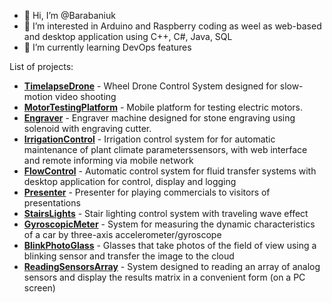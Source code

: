 - 👋 Hi, I’m @Barabaniuk
- 👀 I’m interested in Arduino and Raspberry coding as weel as web-based and desktop application using C++, C#, Java, SQL 
- 🌱 I’m currently learning DevOps features

List of projects:
* [**TimelapseDrone**](https://github.com/Barabaniuk/TimelapseDrone)         - Wheel Drone Control System designed for slow-motion video shooting
* [**MotorTestingPlatform**](https://github.com/Barabaniuk/MotorTestingPlatform)          - Mobile platform for testing electric motors.
* [**Engraver**](https://github.com/Barabaniuk/Engraver)          - Engraver machine designed for stone engraving using solenoid with engraving cutter.
* [**IrrigationControl**](https://github.com/Brabn/IrrigationControl)          - Irrigation control system for for automatic maintenance of plant climate parameterssensors, with web interface and remote informing via mobile network
* [**FlowControl**](https://github.com/Brabn/FlowControl)    - Automatic control system for fluid transfer systems with desktop application for control, display and logging
* [**Presenter**](https://github.com/Brabn/Presenter) - Presenter for playing commercials to visitors of presentations
* [**StairsLights**](https://github.com/Brabn/StairsLights/) - Stair lighting control system with traveling wave effect
* [**GyroscopicMeter**](https://github.com/Brabn/GyroscopicMeter/) - System for measuring the dynamic characteristics of a car by three-axis accelerometer/gyroscope
* [**BlinkPhotoGlass**](https://github.com/Brabn/BlinkPhotoGlasses/) - Glasses that take photos of the field of view using a blinking sensor and transfer the image to the cloud
* [**ReadingSensorsArray**](https://github.com/Brabn/ReadingSensorsArray/) - System designed to reading an array of analog sensors and display the results matrix in a convenient form (on a PC screen)

<!---
Barabaniuk/Barabaniuk is a ✨ special ✨ repository because its `README.md` (this file) appears on your GitHub profile.
You can click the Preview link to take a look at your changes.
--->
